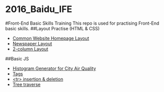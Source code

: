 # 2016_Baidu_IFE
#Front-End Basic Skills Training
  This repo is used for practising Front-End basic skills.
##Layout Practise (HTML & CSS)
 - [Common Website Homepage Layout](https://robbyvan.github.io/Common-Website-Layout/task7.html)
 - [Newspaper Layout](https://robbyvan.github.io/Newspaper-Layout/task6.html)
 - [2-column Layout](https://robbyvan.github.io/2-Column-Layout/task1_2.html)

##Basic JS
 - [Histogram Generator for City Air Quality](https://robbyvan.github.io/2016_Baidu_IFE/stage2/task5/)
 - [Tags](https://robbyvan.github.io/2016_Baidu_IFE/stage2/task9/)
 - [\<tr\> insertion & deletion](https://robbyvan.github.io/2016_Baidu_IFE/stage2/task4/)
 - [Tree traverse](https://robbyvan.github.io/2016_Baidu_IFE/stage2/task10/)
